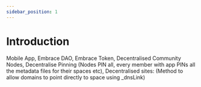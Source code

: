 ```yaml
---
sidebar_position: 1
---
```


# Introduction

Mobile App, Embrace DAO, Embrace Token, Decentralised Community Nodes, Decentralise Pinning (Nodes PIN all, every member with app PINs all the metadata files for their spaces etc), Decentralised sites: (Method to allow domains to point directly to space using \_dnsLink)
